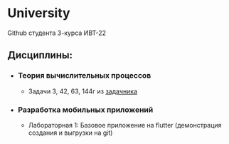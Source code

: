 # University

Github студента 3-курса ИВТ-22

## Дисциплины:

- ### Теория вычислительных процессов
  - Задачи 3, 42, 63, 144г из [задачника](https://ivtipm.github.io/Programming/Glava01/index01.htm)

- ### Разработка мобильных приложений
  - Лабораторная 1: Базовое приложение на flutter (демонстрация создания и выгрузки на git)
